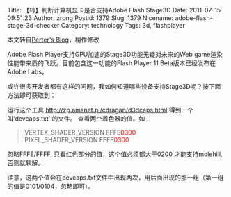 Title: 【转】判断计算机显卡是否支持Adobe Flash Stage3D
Date: 2011-07-15 09:51:23
Author: zrong
Postid: 1379
Slug: 1379
Nicename: adobe-flash-stage-3d-checker
Category: technology
Tags: 3d, flashplayer

本文转自[Perter's Blog](http://www.fans8.com/?p=690)，稍作修改

Adobe Flash Player支持GPU加速的Stage3D功能无疑对未来的Web game渲染性能带来质的飞跃。目前包含这一功能的Flash Player 11 Beta版本已经发布在Adobe Labs。

或许很多开发者都有这样的问题，我如何知道哪些设备支持Stage3D呢？按下面方法即可获取到：

运行这个工具 <http://zp.amsnet.pl/cdragan/d3dcaps.html> 得到一个叫‘devcaps.txt’ 的文件。 查看两个着色器的值。如：

> VERTEX\_SHADER\_VERSION FFFE<span style="color:red;">0300</span>  
>  PIXEL\_SHADER\_VERSION FFFF<span style="color:red;">0300</span>

忽略FFFE/FFFF, 只看红色部分的值，这个值必须都大于0200 才能支持molehill,否则就软解。

注意，这两个值会在devcaps.txt文件中出现两次，用后面出现的那一组（第一组的值是0101/0104，忽略即可）。

